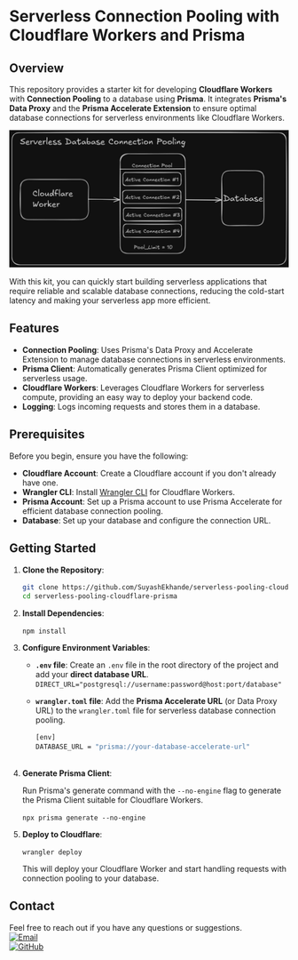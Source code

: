 

# Serverless Connection Pooling with Cloudflare Workers and Prisma

## Overview

This repository provides a starter kit for developing **Cloudflare Workers** with **Connection Pooling** to a database using **Prisma**. It integrates **Prisma's Data Proxy** and the **Prisma Accelerate Extension** to ensure optimal database connections for serverless environments like Cloudflare Workers.

![Serverless Connection Pooling Chart](git_assets/images/diagram.png)


With this kit, you can quickly start building serverless applications that require reliable and scalable database connections, reducing the cold-start latency and making your serverless app more efficient.

## Features

- **Connection Pooling**: Uses Prisma's Data Proxy and Accelerate Extension to manage database connections in serverless environments.
- **Prisma Client**: Automatically generates Prisma Client optimized for serverless usage.
- **Cloudflare Workers**: Leverages Cloudflare Workers for serverless compute, providing an easy way to deploy your backend code.
- **Logging**: Logs incoming requests and stores them in a database.

## Prerequisites

Before you begin, ensure you have the following:

- **Cloudflare Account**: Create a Cloudflare account if you don't already have one.
- **Wrangler CLI**: Install [Wrangler CLI](https://developers.cloudflare.com/workers/cli-wrangler) for Cloudflare Workers.
- **Prisma Account**: Set up a Prisma account to use Prisma Accelerate for efficient database connection pooling.
- **Database**: Set up your database and configure the connection URL.

## Getting Started

1. **Clone the Repository**:

   ```bash
   git clone https://github.com/SuyashEkhande/serverless-pooling-cloudflare-prisma.git
   cd serverless-pooling-cloudflare-prisma
2.  **Install Dependencies**:
    
    `npm install` 
    
3. **Configure Environment Variables**:
    
     - **`.env` file**: Create an `.env` file in the root directory of the project and add your **direct database URL**.
        `DIRECT_URL="postgresql://username:password@host:port/database"` 
        
     - **`wrangler.toml` file**: Add the **Prisma Accelerate URL** (or Data Proxy URL) to the `wrangler.toml` file for serverless database connection pooling.
        
        ```bash
        [env]
        DATABASE_URL = "prisma://your-database-accelerate-url"
     
4. **Generate Prisma Client**:
    
    Run Prisma's generate command with the `--no-engine` flag to generate the Prisma Client suitable for Cloudflare Workers.
    
    `npx prisma generate --no-engine` 
    
5. **Deploy to Cloudflare**:
    
    `wrangler deploy` 
    
    This will deploy your Cloudflare Worker and start handling requests with connection pooling to your database.

## Contact
Feel free to reach out if you have any questions or suggestions.  
[![Email](https://img.shields.io/badge/Email-suyashekhande@gmail.com-blue?style=flat-square)](mailto:suyashekhande@gmail.com)  
[![GitHub](https://img.shields.io/badge/GitHub-SuyashEkhande-black?style=flat-square)](https://github.com/SuyashEkhande)

